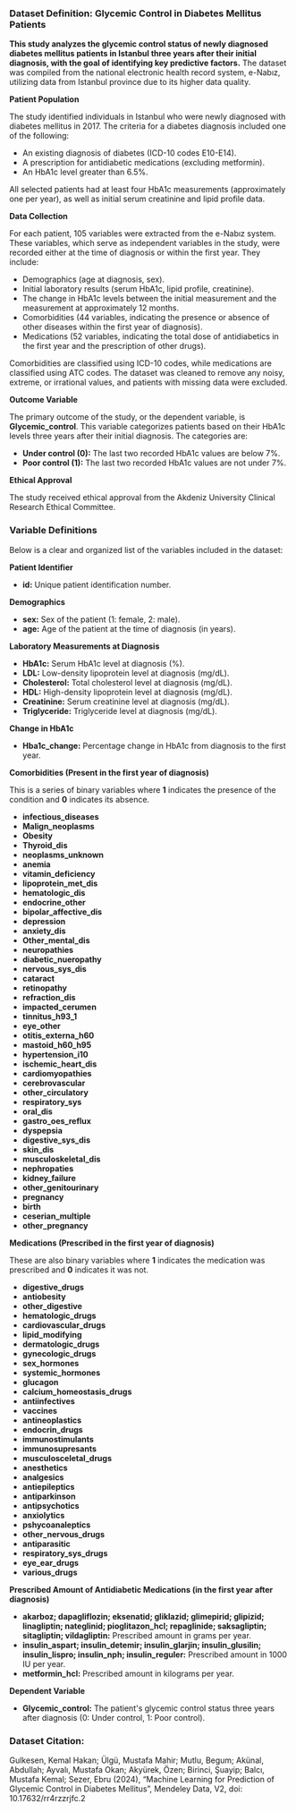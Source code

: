 ### Dataset Definition: Glycemic Control in Diabetes Mellitus Patients

**This study analyzes the glycemic control status of newly diagnosed diabetes mellitus patients in Istanbul three years after their initial diagnosis, with the goal of identifying key predictive factors.** The dataset was compiled from the national electronic health record system, e-Nabız, utilizing data from Istanbul province due to its higher data quality.

**Patient Population**

The study identified individuals in Istanbul who were newly diagnosed with diabetes mellitus in 2017. The criteria for a diabetes diagnosis included one of the following:

*   An existing diagnosis of diabetes (ICD-10 codes E10-E14).
*   A prescription for antidiabetic medications (excluding metformin).
*   An HbA1c level greater than 6.5%.

All selected patients had at least four HbA1c measurements (approximately one per year), as well as initial serum creatinine and lipid profile data.

**Data Collection**

For each patient, 105 variables were extracted from the e-Nabız system. These variables, which serve as independent variables in the study, were recorded either at the time of diagnosis or within the first year. They include:

*   Demographics (age at diagnosis, sex).
*   Initial laboratory results (serum HbA1c, lipid profile, creatinine).
*   The change in HbA1c levels between the initial measurement and the measurement at approximately 12 months.
*   Comorbidities (44 variables, indicating the presence or absence of other diseases within the first year of diagnosis).
*   Medications (52 variables, indicating the total dose of antidiabetics in the first year and the prescription of other drugs).

Comorbidities are classified using ICD-10 codes, while medications are classified using ATC codes. The dataset was cleaned to remove any noisy, extreme, or irrational values, and patients with missing data were excluded.

**Outcome Variable**

The primary outcome of the study, or the dependent variable, is **Glycemic_control**. This variable categorizes patients based on their HbA1c levels three years after their initial diagnosis. The categories are:

*   **Under control (0):** The last two recorded HbA1c values are below 7%.
*   **Poor control (1):** The last two recorded HbA1c values are not under 7%.

**Ethical Approval**

The study received ethical approval from the Akdeniz University Clinical Research Ethical Committee.

### Variable Definitions

Below is a clear and organized list of the variables included in the dataset:

**Patient Identifier**

*   **id:** Unique patient identification number.

**Demographics**

*   **sex:** Sex of the patient (1: female, 2: male).
*   **age:** Age of the patient at the time of diagnosis (in years).

**Laboratory Measurements at Diagnosis**

*   **HbA1c:** Serum HbA1c level at diagnosis (%).
*   **LDL:** Low-density lipoprotein level at diagnosis (mg/dL).
*   **Cholesterol:** Total cholesterol level at diagnosis (mg/dL).
*   **HDL:** High-density lipoprotein level at diagnosis (mg/dL).
*   **Creatinine:** Serum creatinine level at diagnosis (mg/dL).
*   **Triglyceride:** Triglyceride level at diagnosis (mg/dL).

**Change in HbA1c**

*   **Hba1c_change:** Percentage change in HbA1c from diagnosis to the first year.

**Comorbidities (Present in the first year of diagnosis)**

This is a series of binary variables where **1** indicates the presence of the condition and **0** indicates its absence.

*   **infectious_diseases**
*   **Malign_neoplasms**
*   **Obesity**
*   **Thyroid_dis**
*   **neoplasms_unknown**
*   **anemia**
*   **vitamin_deficiency**
*   **lipoprotein_met_dis**
*   **hematologic_dis**
*   **endocrine_other**
*   **bipolar_affective_dis**
*   **depression**
*   **anxiety_dis**
*   **Other_mental_dis**
*   **neuropathies**
*   **diabetic_nueropathy**
*   **nervous_sys_dis**
*   **cataract**
*   **retinopathy**
*   **refraction_dis**
*   **impacted_cerumen**
*   **tinnitus_h93_1**
*   **eye_other**
*   **otitis_externa_h60**
*   **mastoid_h60_h95**
*   **hypertension_i10**
*   **ischemic_heart_dis**
*   **cardiomyopathies**
*   **cerebrovascular**
*   **other_circulatory**
*   **respiratory_sys**
*   **oral_dis**
*   **gastro_oes_reflux**
*   **dyspepsia**
*   **digestive_sys_dis**
*   **skin_dis**
*   **musculoskeletal_dis**
*   **nephropaties**
*   **kidney_failure**
*   **other_genitourinary**
*   **pregnancy**
*   **birth**
*   **ceserian_multiple**
*   **other_pregnancy**

**Medications (Prescribed in the first year of diagnosis)**

These are also binary variables where **1** indicates the medication was prescribed and **0** indicates it was not.

*   **digestive_drugs**
*   **antiobesity**
*   **other_digestive**
*   **hematologic_drugs**
*   **cardiovascular_drugs**
*   **lipid_modifying**
*   **dermatologic_drugs**
*   **gynecologic_drugs**
*   **sex_hormones**
*   **systemic_hormones**
*   **glucagon**
*   **calcium_homeostasis_drugs**
*   **antiinfectives**
*   **vaccines**
*   **antineoplastics**
*   **endocrin_drugs**
*   **immunostimulants**
*   **immunosupresants**
*   **musculosceletal_drugs**
*   **anesthetics**
*   **analgesics**
*   **antiepileptics**
*   **antiparkinson**
*   **antipsychotics**
*   **anxiolytics**
*   **pshycoanaleptics**
*   **other_nervous_drugs**
*   **antiparasitic**
*   **respiratory_sys_drugs**
*   **eye_ear_drugs**
*   **various_drugs**

**Prescribed Amount of Antidiabetic Medications (in the first year after diagnosis)**

*   **akarboz; dapagliflozin; eksenatid; gliklazid; glimepirid; glipizid; linagliptin; nateglinid; pioglitazon_hcl; repaglinide; saksagliptin; sitagliptin; vildagliptin:** Prescribed amount in grams per year.
*   **insulin_aspart; insulin_detemir; insulin_glarjin; insulin_glusilin; insulin_lispro; insulin_nph; insulin_reguler:** Prescribed amount in 1000 IU per year.
*   **metformin_hcl:** Prescribed amount in kilograms per year.

**Dependent Variable**

*   **Glycemic_control:** The patient's glycemic control status three years after diagnosis (0: Under control, 1: Poor control).

### Dataset Citation:
Gulkesen, Kemal Hakan; Ülgü, Mustafa Mahir; Mutlu, Begum; Akünal, Abdullah; Ayvalı, Mustafa Okan; Akyürek, Özen; Birinci, Şuayip; Balcı, Mustafa Kemal; Sezer, Ebru (2024), “Machine Learning for Prediction of Glycemic Control in Diabetes Mellitus”, Mendeley Data, V2, doi: 10.17632/rr4rzzrjfc.2
